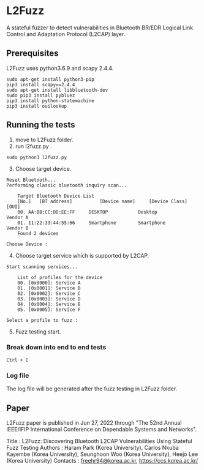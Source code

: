 # L2Fuzz

A stateful fuzzer to detect vulnerabilities in Bluetooth BR/EDR Logical Link Control and Adaptation Protocol (L2CAP) layer.


## Prerequisites

L2Fuzz uses python3.6.9 and scapy 2.4.4.

```
sudo apt-get install python3-pip
pip3 install scapy==2.4.4
sudo apt-get install libbluetooth-dev
sudo pip3 install pybluez
pip3 install python-statemachine
pip3 install ouilookup
```

## Running the tests

1. move to L2Fuzz folder.
2. run l2fuzz.py .
```
sudo python3 l2fuzz.py
```
3. Choose target device.
```
Reset Bluetooth...
Performing classic bluetooth inquiry scan...

	Target Bluetooth Device List
	[No.]	[BT address]		  [Device name]		[Device Class]	  	[OUI]
	00.	AA:BB:CC:DD:EE:FF	  DESKTOP       	Desktop   	      	Vendor A
	01.	11:22:33:44:55:66	  Smartphone    	Smartphone	      	Vendor B
	Found 2 devices

Choose Device : 
```
4. Choose target service which is supported by L2CAP.

```
Start scanning services...

	List of profiles for the device
	00. [0x0000]: Service A
	01. [0x0001]: Service B
	02. [0x0002]: Service C
	03. [0x0003]: Service D
	04. [0x0004]: Service E
	05. [0x0005]: Service F
	
Select a profile to fuzz : 
```
5. Fuzz testing start.

### Break down into end to end tests

```
Ctrl + C
```

### Log file

The log file will be generated after the fuzz testing in L2Fuzz folder.

## Paper

L2Fuzz paper is published in Jun 27, 2022 through "The 52nd Annual IEEE/IFIP International Conference on Dependable Systems and Networks".

Title : L2Fuzz: Discovering Bluetooth L2CAP Vulnerabilities Using Stateful Fuzz Testing
Authors : Haram Park (Korea University), Carlos Nkuba Kayembe (Korea University), Seunghoon Woo (Korea University), Heejo Lee (Korea University)
Contacts : freehr94@korea.ac.kr, https://ccs.korea.ac.kr/
